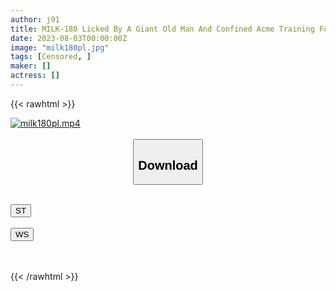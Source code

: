 ```yaml
---
author: j91
title: MILK-180 Licked By A Giant Old Man And Confined Acme Training For 7 Days A Beautiful Girl In Uniform Was Made An Obedient Sex Pet That Accepts Intravaginal Ejaculation At Any Time With A Human Bullet Seeding Press. Riku Ichikawa
date: 2023-08-03T00:00:00Z
image: "milk180pl.jpg"
tags: [Censored, ]
maker: []
actress: []
---
```



{{< rawhtml >}}

<div class="video" data-videoid="vPoqVQ2eBvtwpA">
    <a href="javascript:;">
        <img src="https://my.j91.asia/posts/milk180pl/milk180pl.jpg" width="WIDTH" height="HEIGHT" alt="milk180pl.mp4" loading="lazy">
    </a>
</div>

<script type="text/javascript" src="https://j91.asia/asset/on-demand-st.js"></script>

<br>
  <link rel="stylesheet" href="https://j91.asia/asset/bs5.css">
  
  <center>
  <button class="btn btn-primary" type="button" data-bs-toggle="collapse" data-bs-target=".multi-collapse" aria-expanded="false" aria-controls="multiCollapseExample1 multiCollapseExample2"><h2>Download</h2></button></center>
</p>
<div class="row">
  <div class="col">
    <div class="collapse multi-collapse" id="multiCollapseExample1">
      <div class="card card-body">
	      	      <br>
<div class="buttons">  
<a href="https://streamtape.to/v/vPoqVQ2eBvtwpA"><button class="btn-hover color-3"><i class="fa fa-download"></i> ST</button></a></div>
    </div>
  </div>
</div>
  <div class="col">
    <div class="collapse multi-collapse" id="multiCollapseExample2">
      <div class="card card-body">
	      <br>
<div class="buttons">
    <a href="https://wolfstream.tv/rn1dq07rkomd"><button class="btn-hover color-9"><i class="fa fa-download"></i> WS</button></a></div>
<br><br>
      </div>
    </div>
  </div>
</div>

{{< /rawhtml >}}